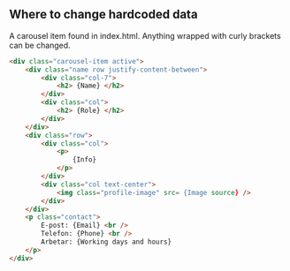 ## Where to change hardcoded data

A carousel item found in index.html.
Anything wrapped with curly brackets can be changed.

```html
<div class="carousel-item active">
    <div class="name row justify-content-between">
        <div class="col-7">
            <h2> {Name} </h2>
        </div>
        <div class="col">
            <h2> {Role} </h2>
        </div>
    </div>
    <div class="row">
        <div class="col">
            <p>
                {Info}
            </p>
        </div>
        <div class="col text-center">
            <img class="profile-image" src= {Image source} />
        </div>
    </div>
    <p class="contact">
        E-post: {Email} <br />
        Telefon: {Phone} <br />
        Arbetar: {Working days and hours}
    </p>
</div>
```
